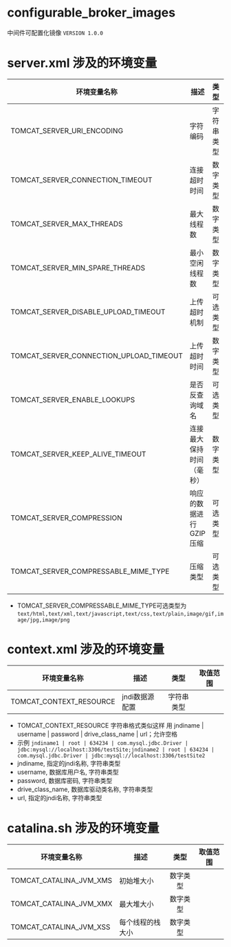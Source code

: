 # configurable_broker_images
中间件可配置化镜像
    `VERSION 1.0.0`

# server.xml 涉及的环境变量

| 环境变量名称        |   描述    |  类型  |  取值范围
| --------   | -----   | :----: | :----: |
| TOMCAT_SERVER_URI_ENCODING        | 字符编码      |   字符串类型    |  UTF8/GBK/ISO-8859-1 |
| TOMCAT_SERVER_CONNECTION_TIMEOUT        | 连接超时时间      |   数字类型    |   |
| TOMCAT_SERVER_MAX_THREADS        | 最大线程数      |   数字类型    |   |
| TOMCAT_SERVER_MIN_SPARE_THREADS        | 最小空闲线程数      |   数字类型    |   |
| TOMCAT_SERVER_DISABLE_UPLOAD_TIMEOUT        | 上传超时机制      |   可选类型    |  false/true |
| TOMCAT_SERVER_CONNECTION_UPLOAD_TIMEOUT        | 上传超时时间      |   数字类型    |   |
| TOMCAT_SERVER_ENABLE_LOOKUPS        | 是否反查询域名      |   可选类型     |  false/true |
| TOMCAT_SERVER_KEEP_ALIVE_TIMEOUT        | 连接最大保持时间（毫秒）      |   数字类型    |   |
| TOMCAT_SERVER_COMPRESSION        | 响应的数据进行 GZIP 压缩       |   可选类型    | off/on/force |
| TOMCAT_SERVER_COMPRESSABLE_MIME_TYPE        | 压缩类型      |   可选类型    |  下注  |

* TOMCAT_SERVER_COMPRESSABLE_MIME_TYPE可选类型为 `text/html,text/xml,text/javascript,text/css,text/plain,image/gif,image/jpg,image/png`

# context.xml 涉及的环境变量

| 环境变量名称        |   描述    |  类型  |  取值范围
| --------   | -----   | :----: | :----: |
| TOMCAT_CONTEXT_RESOURCE        | jndi数据源配置      |   字符串类型    |   |

* TOMCAT_CONTEXT_RESOURCE 字符串格式类似这样 用 jndiname | username | password | drive_class_name | url；允许空格
* 示例 `jndiname1 | root | 634234 | com.mysql.jdbc.Driver | jdbc:mysql://localhost:3306/testSite;jndiname2 | root | 634234 | com.mysql.jdbc.Driver | jdbc:mysql://localhost:3306/testSite2`
* jndiname, 指定的jndi名称, 字符串类型
* username, 数据库用户名, 字符串类型
* password, 数据库密码, 字符串类型
* drive_class_name, 数据库驱动类名称, 字符串类型
* url, 指定的jndi名称, 字符串类型


# catalina.sh 涉及的环境变量

| 环境变量名称        |   描述    |  类型  |  取值范围
| --------   | -----   | :----: | :----: |
| TOMCAT_CATALINA_JVM_XMS        | 初始堆大小      |   数字类型    |   |
| TOMCAT_CATALINA_JVM_XMX        | 最大堆大小      |   数字类型    |   |
| TOMCAT_CATALINA_JVM_XSS        | 每个线程的栈大小      |   数字类型    |   |

